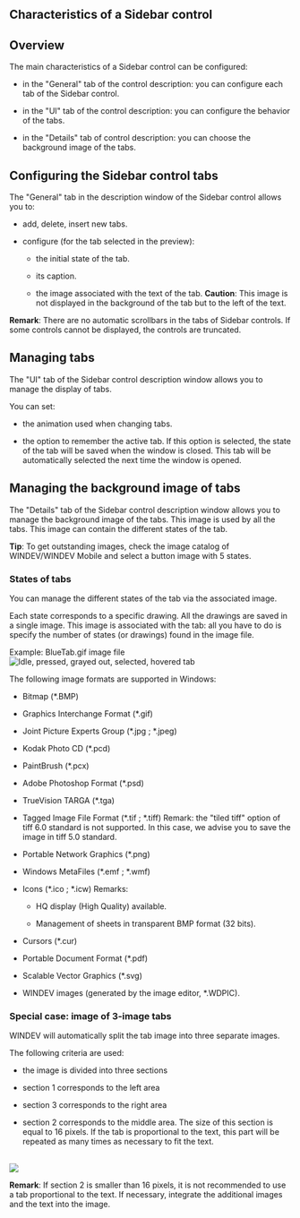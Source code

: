 
## Characteristics of a Sidebar control
			



<a name="NOTE1"></a>
<a name="NOTE1_1"></a>


## Overview
<a name="overview_ELTTEXTE000135"></a>
The main characteristics of a Sidebar control can be configured:

- in the "General" tab of the control description: you can configure each tab of the Sidebar control.

- in the "UI" tab of the control description:  you can configure the behavior of the tabs.

- in the "Details" tab of control description: you can choose the background image of the tabs.




<a name="NOTE2"></a>
<a name="NOTE2_1"></a>


## Configuring the Sidebar control tabs
<a name="configuring_the_sidebar_control_tabs_ELTTEXTE000159"></a>
The "General" tab in the description window of the Sidebar control allows you to:

- add, delete, insert new tabs.

- configure (for the tab selected in the preview):

	- the initial state of the tab.

	- its caption.

	- the image associated with the text of the tab. 
			**Caution**: This image is not displayed in the background of the tab but to the left of the text.







**Remark**: There are no automatic scrollbars in the tabs of Sidebar controls. If some controls cannot be displayed, the controls are truncated.

<a name="NOTE3"></a>
<a name="NOTE3_1"></a>


## Managing tabs
<a name="managing_tabs_ELTTEXTE000183"></a>
The "UI" tab of the Sidebar control description window allows you to manage the display of tabs.

You can set:

- the animation used when changing tabs.

- the option to remember the active tab. If this option is selected, the state of the tab will be saved when the window is closed. This tab will be automatically selected the next time the window is opened.




<a name="NOTE4"></a>
<a name="NOTE4_1"></a>


## Managing the background image of tabs
<a name="managing_the_background_image_tabs_ELTTEXTE000207"></a>
The "Details" tab of the Sidebar control description window allows you to manage the background image of the tabs. This image is used by all the tabs. This image can contain the different states of the tab.

**Tip**: To get outstanding images, check the image catalog of WINDEV/WINDEV Mobile and select a button image with 5 states.
<a name="NOTE4_2"></a>


### States of tabs
<a name="states_tabs_ELTPARAGRAPHE000059"></a>

You can manage the different states of the tab via the associated image.

Each state corresponds to a specific drawing. All the drawings are saved in a single image. This image is associated with the tab: all you have to do is specify the number of states (or drawings) found in the image file.

Example: BlueTab.gif image file
<br>![Idle, pressed, grayed out, selected, hovered tab](https://doc.pcsoft.fr/en-US/images/image.awp?langid=3&name=Bleu0208.gif)


The following image formats are supported in Windows:

- Bitmap (\*.BMP)

- Graphics Interchange Format (\*.gif)

- Joint Picture Experts Group (\*.jpg ; \*.jpeg)

- Kodak Photo CD (\*.pcd)

- PaintBrush (\*.pcx)

- Adobe Photoshop Format (\*.psd)

- TrueVision TARGA (\*.tga)

- Tagged Image File Format (\*.tif ; \*.tiff)
	Remark: the "tiled tiff" option of tiff 6.0 standard is not supported. In this case, we advise you to save the image in tiff 5.0 standard. 

- Portable Network Graphics (\*.png)

- Windows MetaFiles (\*.emf ; \*.wmf)

- Icons (\*.ico ; \*.icw)
	Remarks: 

	- HQ display (High Quality) available.

	- Management of sheets in transparent BMP format (32 bits).




- Cursors (\*.cur)

- Portable Document Format (\*.pdf)

- Scalable Vector Graphics (\*.svg)

- WINDEV images (generated by the image editor, \*.WDPIC).



<a name="NOTE4_3"></a>


### Special case: image of 3-image tabs
<a name="special_case_image_3image_tabs_ELTPARAGRAPHE000075"></a>

WINDEV will automatically split the tab image into three separate images.

The following criteria are used:

- the image is divided into three sections

- section 1 corresponds to the left area

- section 3 corresponds to the right area

- section 2 corresponds to the middle area. The size of this section is equal to 16 pixels. If the tab is proportional to the text, this part will be repeated as many times as necessary to fit the text.



<br>![](https://doc.pcsoft.fr/en-US/images/image.awp?langid=3&name=BoiteOutil3Image.gif)


**Remark**: If section 2 is smaller than 16 pixels, it is not recommended to use a tab proportional to the text. If necessary, integrate the additional images and the text into the image.


